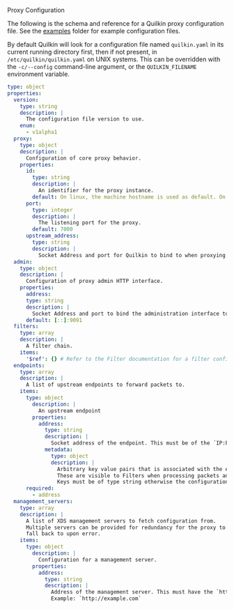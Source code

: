 Proxy Configuration

The following is the schema and reference for a Quilkin proxy configuration
file. See the [examples] folder for example configuration files.

By default Quilkin will look for a configuration file named `quilkin.yaml` in
its current running directory first, then if not present, in
`/etc/quilkin/quilkin.yaml` on UNIX systems. This can be overridden with the
`-c/--config` command-line argument, or the `QUILKIN_FILENAME`
environment variable.

```yaml
type: object
properties:
  version:
    type: string
    description: |
      The configuration file version to use.
    enum:
      - v1alpha1
  proxy:
    type: object
    description: |
      Configuration of core proxy behavior.
    properties:
      id:
        type: string
        description: |
          An identifier for the proxy instance.
        default: On linux, the machine hostname is used as default. On all other platforms a UUID is generated for the proxy.
      port:
        type: integer
        description: |
          The listening port for the proxy.
        default: 7000
      upstream_address:
        type: string
        description: |
          Socket Address and port for Quilkin to bind to when proxying packets upstream.
  admin:
    type: object
    description: |
      Configuration of proxy admin HTTP interface.
    properties:
      address:
      type: string
      description: |
        Socket Address and port to bind the administration interface to.
      default: [::]:9091
  filters:
    type: array
    description: |
      A filter chain.
    items:
      '$ref': {} # Refer to the Filter documentation for a filter configuration schema.
  endpoints:
    type: array
    description: |
      A list of upstream endpoints to forward packets to.
    items:
      type: object
        description: |
          An upstream endpoint
        properties:
          address:
            type: string
            description: |
              Socket address of the endpoint. This must be of the ´IP:Port` form e.g `192.168.1.1:7001`
            metadata:
              type: object
              description: |
                Arbitrary key value pairs that is associated with the endpoint.
                These are visible to Filters when processing packets and can be used to provide more context about endpoints (e.g whether or not to route a packet to an endpoint).
                Keys must be of type string otherwise the configuration is rejected.
      required:
        - address
  management_servers:
    type: array
    description: |
      A list of XDS management servers to fetch configuration from.
      Multiple servers can be provided for redundancy for the proxy to
      fall back to upon error.
    items:
      type: object
        description: |
          Configuration for a management server.
        properties:
          address:
            type: string
            description: |
              Address of the management server. This must have the `http(s)` scheme prefix.
              Example: `http://example.com`
```

[examples]: https://github.com/googleforgames/quilkin/blob/main/examples

